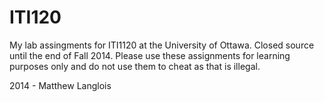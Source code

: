 ITI120
======

My lab assingments for ITI1120 at the University of Ottawa. Closed source until the end of Fall 2014. Please use these assignments for learning purposes only and do not use them to cheat as that is illegal.

2014 - Matthew Langlois

